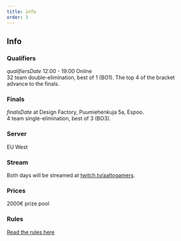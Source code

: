 ```yaml
---
title: info
order: 3
---
```


## Info

### Qualifiers

$qualifiersDate$ 12:00 - 19:00 Online  
32 team double-elimination, best of 1 (BO1). The top 4 of the bracket advance to the finals.

### Finals

$finalsDate$ at Design Factory, Puumiehenkuja 5a, Espoo.  
4 team single-elimination, best of 3 (BO3).

### Server

EU West

### Stream

Both days will be streamed at [twitch.tv/aaltogamers](https://twitch.tv/aaltogamers).

### Prices

2000€ prize pool

### Rules

[Read the rules here](https://docs.google.com/document/d/1waaq1OgqcMJkLjUnUPSOOP2veuxfPzY9/edit)
